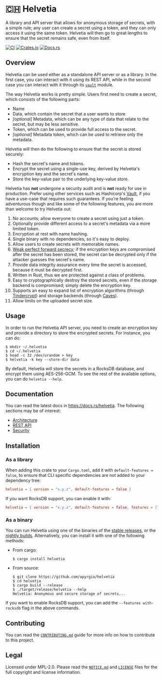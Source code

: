 # 🇨🇭 Helvetia

A library and API server that allows for anonymous storage of secrets, with a
simple rule; any user can create a secret using a token, and they can only
access it using the same token. Helvetia will then go to great lengths to ensure
that the secret remains safe, even from itself.

[![CI](https://github.com/apyrgio/helvetia/workflows/CI/badge.svg?branch=master&event=schedule)](https://github.com/apyrgio/helvetia/actions?query=event%3Aschedule+branch%3Amaster)
[![Crates.io](https://img.shields.io/crates/v/helvetia.svg)](https://crates.io/crates/helvetia)
[![Docs.rs](https://docs.rs/helvetia/badge.svg)](https://docs.rs/helvetia)

## Overview

Helvetia can be used either as a standalone API server or as a library. In the
first case, you can interact with it using its REST API, while in the second
case you can interact with it through its [`vault`] module.

The way Helvetia works is pretty simple. Users first need to create a secret,
which consists of the following parts:

* Name
* Data, which contain the secret that a user wants to store
* _[optional]_ Metadata, which can be any type of data that relate to the secret,
  but may be less sensitive.
* Token, which can be used to provide full access to the secret.
* _[optional]_ Metadata token, which can be used to retrieve only the metadata.

Helvetia will then do the following to ensure that the secret is stored
securely:

* Hash the secret's name and tokens.
* Encrypt the secret using a single-use key, derived by Helvetia's encryption
  key and the secret's name.
* Store the key-value pair to the underlying key-value store.

Helvetia has **not** undergone a security audit and is **not** ready for use in
production. Prefer using other services such as Hashicorp's [Vault], if you
have a use-case that requires such guarantees. If you're feeling adventurous
though and like some of the following features, you are more than welcome to try
Helvetia out:

1. No accounts; allow everyone to create a secret using just a token.
2. Optionally provide different access to a secret's metadata via a more limited
   token.
3. Encryption at rest with name hashing.
4. Single binary with no dependencies, so it's easy to deploy.
5. Allow users to create secrets with memorable names.
6. [Weak perfect forward secrecy]; if the encryption keys are compromised after
   the secret has been stored, the secret can be decrypted only if the attacker
   guesses the secret's name.
7. Provide data integrity assurance every time the secret is accessed, because
   it must be decrypted first.
8. Written in Rust, thus we are protected against a class of problems.
9. Easy to cryptographically destroy the stored secrets, even if the storage
   backend is compromised; simply delete the encryption key.
10. Supports an easy to expand list of encryption algorithms (through
   [Tindercrypt]) and storage backends (through [Caves]).
11. Allow limits on the uploaded secret size.

## Usage

In order to run the Helvetia API server, you need to create an encryption key
and provide a directory to store the encrypted secrets. For instance, you can
do:

```console
$ mkdir ~/.helvetia
$ cd ~/.helvetia
$ head -c 32 /dev/urandom > key
$ helvetia -k key --store-dir data
```

By default, Helvetia will store the secrets in a RocksDB database, and encrypt
them using AES-256-GCM. To see the rest of the available options, you can do
`helvetia --help`.

## Documentation

You can read the latest docs in https://docs.rs/helvetia. The following sections
may be of interest:

* [Architecture]
* [REST API]
* [Security]

## Installation

### As a library

When adding this crate to your `Cargo.toml`, add it with `default-features =
false`, to ensure that CLI specific dependencies are not added to your
dependency tree:

```toml
helvetia = { version = "x.y.z", default-features = false }
```

If you want RocksDB support, you can enable it with:

```toml
helvetia = { version = "x.y.z", default-features = false, features = ["with-rocksdb"] }
```

### As a binary

You can run Helvetia using one of the binaries of the [stable releases], or
the [nightly builds]. Alternatively, you can install it with one of the
following methods:

* From cargo:

  ```
  $ cargo install helvetia
  ```

* From source:

  ```
  $ git clone https://github.com/apyrgio/helvetia
  $ cd helvetia
  $ cargo build --release
  $ ./target/release/helvetia --help
  Helvetia: Anonymous and secure storage of secrets...
  ```

If you want to enable RocksDB support, you can add the `--features with-rocksdb`
flag in the above commands.

## Contributing

You can read the [`CONTRIBUTING.md`] guide for more info on how to contribute to
this project.

## Legal

Licensed under MPL-2.0. Please read the [`NOTICE.md`] and [`LICENSE`] files for
the full copyright and license information.

[Vault]: https://www.vaultproject.io/
[`vault`]: https://docs.rs/helvetia/latest/helvetia/vault/
[Weak perfect forward secrecy]: https://en.wikipedia.org/wiki/Forward_secrecy#Weak_perfect_forward_secrecy
[Tindercrypt]: https://github.com/apyrgio/tindercrypt
[Caves]: https://github.com/apyrgio/caves
[docs]: https://docs.rs/helvetia/latest/helvetia
[REST API]: https://docs.rs/helvetia/latest/helvetia/api/index.html
[Architecture]: https://docs.rs/helvetia/latest/helvetia/#architecture
[Security]: https://docs.rs/helvetia/latest/helvetia/vault/struct.Vault.html
[stable releases]: https://github.com/apyrgio/helvetia/releases
[nightly builds]: https://github.com/apyrgio/helvetia/actions?query=event%3Aschedule+branch%3Amaster
[`CONTRIBUTING.md`]: CONTRIBUTING.md
[`NOTICE.md`]: NOTICE.md
[`LICENSE`]: LICENSE
